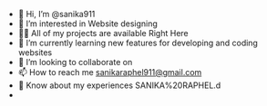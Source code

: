 - 👋 Hi, I’m @sanika911
- 👀 I’m interested in Website designing
- 👨‍💻 All of my projects are available Right Here
- 🌱 I’m currently learning new features for developing and coding websites
- 💞️ I’m looking to collaborate on 
- 📫 How to reach me sanikaraphel911@gmail.com
- 📄 Know about my experiences SANIKA%20RAPHEL.d
- 


<!---
sanika911/sanika911 is a ✨ special ✨ repository because its `README.md` (this file) appears on your GitHub profile.
You can click the Preview link to take a look at your changes.
--->
